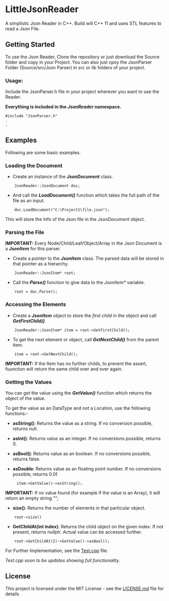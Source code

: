 # LittleJsonReader

A simplistic Json Reader in C++.
Build will C++ 11 and uses STL features to read a Json File.

## Getting Started

To use the Json Reader, Clone the repository or just download the Source folder and copy in your Project.
You can also just cpoy the JsonParser Folder (Source/src/Json Parser) in src or lib folders of your project.

### Usage:

Include the JsonParser.h file in your project wherever you want to use the Reader.

**Everything is included in the _JsonReader_ namespace.**
```
#include "JsonParser.h"
.
.
```
## Examples

Following are some basic examples.

### Loading the Document

- Create an instance of the _**JsonDocument**_ class.

```
    JsonReader::JsonDocument doc;
```

- And call the _**LoadDocument()**_ function which takes the full path of the file as an input.

```
    doc.LoadDocument("C:\Project1\file.json");
```

This will store the Info of the Json file in the _JsonDocument_ object.

### Parsing the File
**IMPORTANT:** Every Node/Child/Leaf/Object/Array in the Json Document is a _**JsonItem**_ for this parser.

- Create a _pointer_ to the _**JsonItem**_ class. The parsed data will be stored in that pointer as a hierarchy.

```
    JsonReader::JsonItem* root;
```

- Call the _**Parse()**_ function to give data to the _JsonItem*_ variable.

```
    root = doc.Parse();
```

### Accessing the Elements
- Create a _**JsonItem**_ object to store the _first child_ in the object and call _**GetFirstChild()**_.
```
    JsonReader::JsonItem* item = root->GetFirstChild();
```
- To get the next element or object, call _**GetNextChild()**_ from the parent item.

```
    item = root->GetNextChild();
```
**IMPORTANT:** If the Item has no further childs, to prevent the assert, fuunction will return the same child over and over again.

### Getting the Values
You can get the value using the _**GetValue()**_ function which returns the object of the value. 

To get the value as an DataType and not a Location, use the following functions:-
- **asString()**: Returns the value as a string. If no conversion possible, returns null.

- **asInt()**: Returns value as an integer. If no conversions possible, returns 0.

- **asBool()**: Returns value as an boolean. If no conversions possible, returns false.

- **asDouble**: Returns value as an floating point number. If no conversions possible, returns 0.0f.

```
     item->GetValue()->asString();
```
**IMPORTANT:** If no value found (for example if the value is an Array), it will return an empty string "";

- **size()**: Returns the number of elements in that particular object.

```
    root->size()
```

- **GetChildAt(int index)**: Returns the child object on the given index. If not present, returns nullptr. Actual value can be accessed further.

```
    root->GetChildAt(2)->GetValue()->asBool();
```

For Further Implementation, see the [Test.cpp](Source/Test.cpp) file.

_Test.cpp soon to be updates showing full functionality._

## License
This project is licensed under the MIT License - see the [LICENSE.md](LICENSE) file for details
